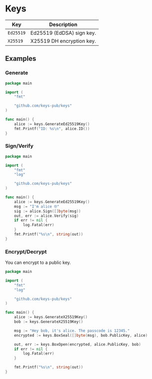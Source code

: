 # Keys

| Key       | Description               |
| --------- | ------------------------- |
| `Ed25519` | Ed25519 (EdDSA) sign key. |
| `X25519`  | X25519 DH encryption key. |

## Examples

### Generate

```go
package main

import (
    "fmt"

    "github.com/keys-pub/keys"
)

func main() {
    alice := keys.GenerateEd25519Key()
    fmt.Printf("ID: %s\n", alice.ID())
}
```

### Sign/Verify

```go
package main

import (
    "fmt"
    "log"

    "github.com/keys-pub/keys"
)

func main() {
    alice := keys.GenerateEd25519Key()
    msg := "I'm alice 🤓"
    sig := alice.Sign([]byte(msg))
    out, err := alice.Verify(sig)
    if err != nil {
        log.Fatal(err)
    }
    fmt.Printf("%s\n", string(out))
}
```

### Encrypt/Decrypt

You can encrypt to a public key.

```go
package main

import (
    "fmt"
    "log"

    "github.com/keys-pub/keys"
)

func main() {
    alice := keys.GenerateX25519Key()
    bob := keys.GenerateX25519Key()

    msg := "Hey bob, it's alice. The passcode is 12345."
    encrypted := keys.BoxSeal([]byte(msg), bob.PublicKey, alice)

    out, err := keys.BoxOpen(encrypted, alice.PublicKey, bob)
    if err != nil {
        log.Fatal(err)
    }

    fmt.Printf("%s\n", string(out))
}
```
